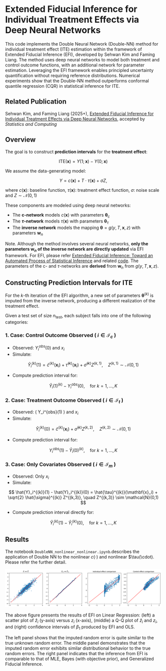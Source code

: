 Extended Fiducial Inference for Individual Treatment Effects via Deep Neural Networks
===============

This code implements the Double Neural Network (Double-NN) method for individual treatment effect (ITE) estimation within the framework of Extended Fiducial Inference (EFI), developed by Sehwan Kim and Faming Liang. The method uses deep neural networks to model both treatment and control outcome functions, with an additional network for parameter estimation. Leveraging the EFI framework enables principled uncertainty quantification without requiring reference distributions. Numerical experiments show that the Double-NN method outperforms conformal quantile regression (CQR) in statistical inference for ITE.

## Related Publication

Sehwan Kim, and Faming Liang (2025+), [Extended Fiducial Inference for Individual Treatment Effects via Deep Neural Networks](https://arxiv.org/abs/2505.01995), accepted by *Statistics and Computing*

## Overview

The goal is to construct **prediction intervals** for the **treatment effect**:

$$
\text{ITE}(\mathbf{x}) = Y(1;\mathbf{x}) - Y(0;\mathbf{x})
$$

We assume the data-generating model:

$$
Y = c(\mathbf{x}) + T \cdot \tau(\mathbf{x}) + \sigma Z,
$$

where $c(\mathbf{x})$: baseline function, $\tau(\mathbf{x})$: treatment effect function, $\sigma$: noise scale and $Z \sim \mathcal{N}(0,1)$

These components are modeled using deep neural networks:

- The **c-network** models $c(\mathbf{x})$ with parameters $\boldsymbol{\theta}_c$
- The **$\tau$-network** models $\tau(\mathbf{x})$ with parameters $\boldsymbol{\theta}_\tau$
- The **inverse network** models the mapping $\boldsymbol{\theta} = g(y, T, \mathbf{x}, z)$ with parameters $\mathbf{w}_n$

Note. Although the method involves several neural networks, **only the parameters $\mathbf{w}_n$ of the inverse network are directly updated** via EFI framework. For EFI, please refer [Extended Fiducial Inference: Toward an Automated Process of Statistical Inference](https://arxiv.org/abs/2407.21622) and related [code](https://github.com/sehwankimstat/EFI). The parameters of the c- and $\tau$-networks are **derived** from $\mathbf{w}_n$ from $g(y, T, \mathbf{x}, z)$. 

## Constructing Prediction Intervals for ITE

For the $k$-th iteration of the EFI algorithm, a new set of parameters $\boldsymbol{\theta}^{(k)}$ is imputed from the inverse network, producing a different realization of the treatment effect.

Given a test set of size $n_{\text{test}}$, each subject falls into one of the following categories:

### 1. Case: Control Outcome Observed ( $i \in \mathcal{I}_c$ )

- Observed: $Y_i^{obs}(0)$ and $x_i$
- Simulate:

$$
\hat{Y}_i^{(k)}(1) = \hat{c}^{(k)}(\mathbf{x}_i) + \hat{\tau}^{(k)}(\mathbf{x}_i) + \hat{\sigma}^{(k)} Z^{(k,1)}, \quad Z^{(k,1)} \sim \mathcal{N}(0,1)
$$

- Compute prediction interval for:

$$
\hat{Y}_i(1)^{(k)} - Y_i^{obs}(0),\quad \text{for } k=1,\ldots,K 
$$

### 2. Case: Treatment Outcome Observed ( $i \in \mathcal{I}_t$ )

- Observed: \( Y_i^{obs}(1) \) and $x_i$
- Simulate:
  
$$
\hat{Y}_i^{(k)}(0) = \hat{c}^{(k)}(\mathbf{x}_i) + \hat{\sigma}^{(k)} Z^{(k,2)}, \quad Z^{(k,2)} \sim \mathcal{N}(0,1)
$$

- Compute prediction interval for:

$$
Y_i^{obs}(1) - \hat{Y}_i(0)^{(k)},\quad \text{for } k=1,\ldots,K 
$$

### 3. Case: Only Covariates Observed ( $i \in \mathcal{I}_m$ )

- Observed: Only $x_i$
- Simulate:
  
$$
\hat{Y}_i^{(k)}(1) - \hat{Y}_i^{(k)}(0) = \hat{\tau}^{(k)}(\mathbf{x}_i) + \sqrt{2} \hat{\sigma}^{(k)} Z^{(k,3)}, \quad Z^{(k,3)} \sim \mathcal{N}(0,1)
$$

- Compute prediction interval directly for:

$$
\hat{Y}_i^{(k)}(1) - \hat{Y}_i^{(k)}(0),\quad \text{for } k=1,\ldots,K 
$$

## Results

The notebook `DoubleNN_nonlinear_nonlinear.ipynb`.describes the application of Double NN to the nonlinear $c(\cdot)$ and nonlinear $\tau(\cdot). Please refer the further detail.

<p align="center">
    <img src="DoubleNN_example.png" width=600>
</p>

The above figure presents the results of EFI on Linear Regression: (left) a scatter plot of $\hat{z}_{i}$ (y-axis) versus $z_i$ (x-axis), (middle) a Q-Q plot of $\hat{z}_i$ and $z_i$, and (right) confidence intervals of $\beta_1$ produced by EFI and OLS.

The left panel shows that the imputed random error is quite similar to the true unknown random error. The middle panel demonstrates that the imputed random error exhibits similar distributional behavior to the true random errors. The right panel indicates that the inference from EFI is comparable to that of MLE, Bayes (with objective prior), and Generalized Fiducial Inference.


